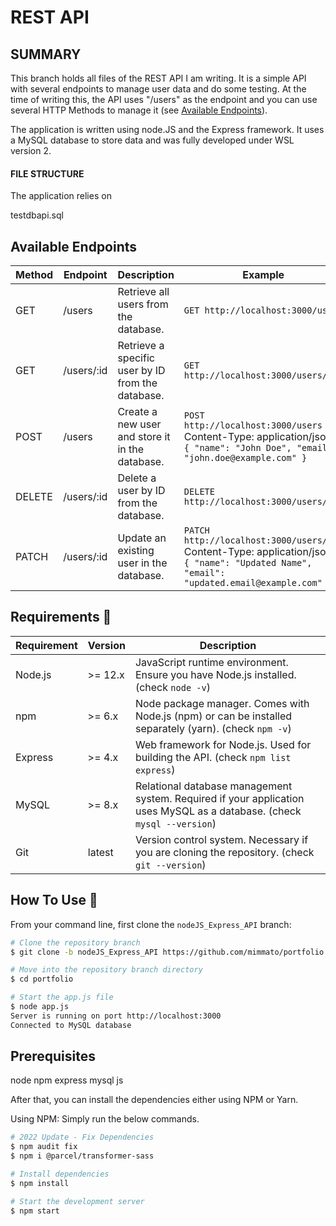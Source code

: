 <!DOCTYPE html>
<html>
<body>

# REST API 

## SUMMARY
This branch holds all files of the REST API I am writing. It is a simple API with several endpoints to manage user data and do some testing. 
At the time of writing this, the API uses "/users" as the endpoint and you can use several HTTP Methods to manage it (see [Available Endpoints](#available-endpoints)).

The application is written using node.JS and the Express framework. It uses a MySQL database to store data and was fully developed under WSL version 2.

#### FILE STRUCTURE

The application relies on 

testdbapi.sql



## Available Endpoints

| Method | Endpoint         | Description                                | Example                                                                                                            |
|--------|------------------|--------------------------------------------|--------------------------------------------------------------------------------------------------------------------|
| GET    | /users           | Retrieve all users from the database.      | `GET http://localhost:3000/users`                                                                                  |
| GET    | /users/:id       | Retrieve a specific user by ID from the database. | `GET http://localhost:3000/users/123`                                                                              |
| POST   | /users           | Create a new user and store it in the database. | `POST http://localhost:3000/users` <br> Content-Type: application/json <br> `{ "name": "John Doe", "email": "john.doe@example.com" }` |
| DELETE | /users/:id       | Delete a user by ID from the database.     | `DELETE http://localhost:3000/users/123`                                                                           |
| PATCH  | /users/:id       | Update an existing user in the database.   | `PATCH http://localhost:3000/users/123` <br> Content-Type: application/json <br> `{ "name": "Updated Name", "email": "updated.email@example.com" }` |

## Requirements 🔧


| Requirement       | Version         | Description                                                                                     |
|-------------------|-----------------|-------------------------------------------------------------------------------------------------|
| Node.js           | >= 12.x         | JavaScript runtime environment. Ensure you have Node.js installed.   (check ```node -v```)                           |
| npm      | >= 6.x   | Node package manager. Comes with Node.js (npm) or can be installed separately (yarn). (check ```npm -v```)           |
| Express           | >= 4.x          | Web framework for Node.js. Used for building the API. (check ```npm list express```)                                     |
| MySQL             | >= 8.x          | Relational database management system. Required if your application uses MySQL as a database. (check ```mysql --version```)  |                  |
| Git               | latest          | Version control system. Necessary if you are cloning the repository. (check ```git --version```)                            |

## How To Use 🔧

From your command line, first clone the `nodeJS_Express_API` branch:

```bash
# Clone the repository branch
$ git clone -b nodeJS_Express_API https://github.com/mimmato/portfolio.git

# Move into the repository branch directory
$ cd portfolio

# Start the app.js file
$ node app.js
Server is running on port http://localhost:3000
Connected to MySQL database
```

## Prerequisites

node
npm
express
mysql
js

After that, you can install the dependencies either using NPM or Yarn.

Using NPM: Simply run the below commands.

```bash
# 2022 Update - Fix Dependencies
$ npm audit fix
$ npm i @parcel/transformer-sass

# Install dependencies
$ npm install

# Start the development server
$ npm start
```
            

</body>
</html>